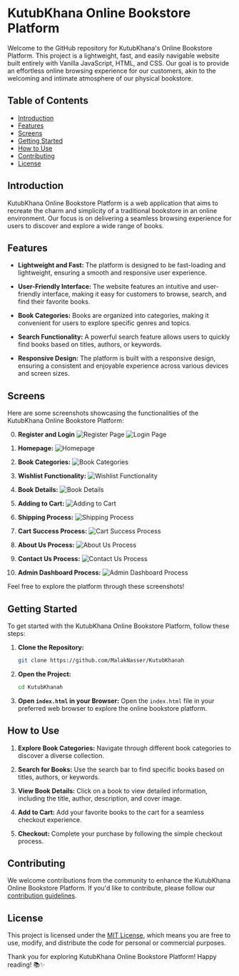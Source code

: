 # KutubKhana Online Bookstore Platform

Welcome to the GitHub repository for KutubKhana's Online Bookstore Platform. This project is a lightweight, fast, and easily navigable website built entirely with Vanilla JavaScript, HTML, and CSS. Our goal is to provide an effortless online browsing experience for our customers, akin to the welcoming and intimate atmosphere of our physical bookstore.

## Table of Contents

- [Introduction](#introduction)
- [Features](#features)
- [Screens](#screens)
- [Getting Started](#getting-started)
- [How to Use](#how-to-use)
- [Contributing](#contributing)
- [License](#license)

## Introduction

KutubKhana Online Bookstore Platform is a web application that aims to recreate the charm and simplicity of a traditional bookstore in an online environment. Our focus is on delivering a seamless browsing experience for users to discover and explore a wide range of books.

## Features

- **Lightweight and Fast:** The platform is designed to be fast-loading and lightweight, ensuring a smooth and responsive user experience.

- **User-Friendly Interface:** The website features an intuitive and user-friendly interface, making it easy for customers to browse, search, and find their favorite books.

- **Book Categories:** Books are organized into categories, making it convenient for users to explore specific genres and topics.

- **Search Functionality:** A powerful search feature allows users to quickly find books based on titles, authors, or keywords.

- **Responsive Design:** The platform is built with a responsive design, ensuring a consistent and enjoyable experience across various devices and screen sizes.

## Screens

Here are some screenshots showcasing the functionalities of the KutubKhana Online Bookstore Platform:

0. **Register and Login**
   ![Register Page](./Assets/KutubKhanahScreens/register.png)
   ![Login Page](./Assets/KutubKhanahScreens/login.png)

1. **Homepage:**
   ![Homepage](./Assets/KutubKhanahScreens/index.png)

2. **Book Categories:**
   ![Book Categories](./Assets/KutubKhanahScreens/bookstore.png)

3. **Wishlist Functionality:**
   ![Wishlist Functionality](./Assets/KutubKhanahScreens/wishList.png)

4. **Book Details:**
   ![Book Details](./Assets/KutubKhanahScreens/itemView.png)

5. **Adding to Cart:**
   ![Adding to Cart](./Assets/KutubKhanahScreens/cart.png)

6. **Shipping Process:**
   ![Shipping Process](./Assets/KutubKhanahScreens/shipping.png)

7. **Cart Success Process:**
   ![Cart Success Process](./Assets/KutubKhanahScreens/cartSuccess.png)

8. **About Us Process:**
   ![About Us Process](./Assets/KutubKhanahScreens/aboutUs.png)

9. **Contact Us Process:**
   ![Contact Us Process](./Assets/KutubKhanahScreens/contactUs.png)

10. **Admin Dashboard Process:**
    ![Admin Dashboard Process](./Assets/KutubKhanahScreens/adminDashboard.png)

Feel free to explore the platform through these screenshots!

## Getting Started

To get started with the KutubKhana Online Bookstore Platform, follow these steps:

1. **Clone the Repository:**

   ```bash
   git clone https://github.com/MalakNasser/KutubKhanah
   ```

2. **Open the Project:**

   ```bash
   cd KutubKhanah
   ```

3. **Open `index.html` in your Browser:**
   Open the `index.html` file in your preferred web browser to explore the online bookstore platform.

## How to Use

1. **Explore Book Categories:**
   Navigate through different book categories to discover a diverse collection.

2. **Search for Books:**
   Use the search bar to find specific books based on titles, authors, or keywords.

3. **View Book Details:**
   Click on a book to view detailed information, including the title, author, description, and cover image.

4. **Add to Cart:**
   Add your favorite books to the cart for a seamless checkout experience.

5. **Checkout:**
   Complete your purchase by following the simple checkout process.

## Contributing

We welcome contributions from the community to enhance the KutubKhana Online Bookstore Platform. If you'd like to contribute, please follow our [contribution guidelines](CONTRIBUTING.md).

## License

This project is licensed under the [MIT License](LICENSE), which means you are free to use, modify, and distribute the code for personal or commercial purposes.

Thank you for exploring KutubKhana Online Bookstore Platform! Happy reading! 📚✨
